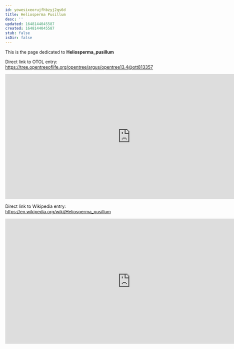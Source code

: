 ```yaml
---
id: yowesixeorujfhbzyj2qs6d
title: Heliosperma Pusillum
desc: ''
updated: 1648144045587
created: 1648144045587
stub: false
isDir: false
---
```

This is the page dedicated to **Heliosperma_pusillum**


Direct link to OTOL entry: https://tree.opentreeoflife.org/opentree/argus/opentree13.4@ott813357



<html>
    <body>
    <iframe src="https://tree.opentreeoflife.org/opentree/argus/opentree13.4@ott813357"
    width="800" height="400" frameborder="0" allowfullscreen> </iframe>
    </body>
</html>
    


Direct link to Wikipedia entry: https://en.wikipedia.org/wiki/Heliosperma_pusillum



<html>
    <body>
    <iframe src="https://en.wikipedia.org/wiki/Heliosperma_pusillum"
    width="800" height="400" frameborder="0" allowfullscreen> </iframe>
    </body>
</html>
    
